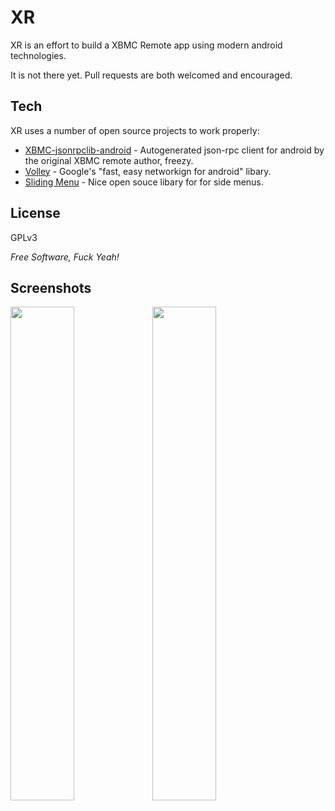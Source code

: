 XR
=========
XR is an effort to build a XBMC Remote app using modern android technologies.

It is not there yet. Pull requests are both welcomed and encouraged.

Tech
----

XR uses a number of open source projects to work properly:

* [XBMC-jsonrpclib-android] - Autogenerated json-rpc client for android by the original XBMC remote author, freezy.
* [Volley] - Google's "fast, easy networkign for android" libary.
* [Sliding Menu] - Nice open souce libary for for side menus.

License
-------

GPLv3

*Free Software, Fuck Yeah!*

Screenshots
-----------

<img src="http://i.imgur.com/yAiKjYi.jpg" width="45%" style="float: left"/>
<img src="http://i.imgur.com/KlNJKaz.png" width="45%" style="float: left"/>

  [Volley]: https://android.googlesource.com/platform/frameworks/volley/
  [XBMC-jsonrpclib-android]: https://github.com/freezy/xbmc-jsonrpclib-android
  [Sliding Menu]: https://github.com/jfeinstein10/SlidingMenu


